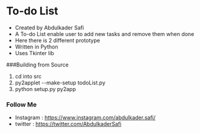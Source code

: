 # To-do List
* Created by Abdulkader Safi 
* A To-do List enable user to add new tasks and remove them when done
* Here there is 2 different prototype
* Written in Python
* Uses Tkinter lib

###Building from Source
1. cd into src
2. py2applet --make-setup todoList.py
3. python setup.py py2app

### Follow Me
* Instagram : https://www.instagram.com/abdulkader.safi/
* twitter : https://twitter.com/AbdulkaderSafi
